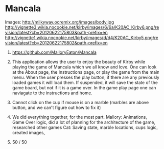 # Mancala

Images:
http://milkyway.ocremix.org/images/body.jpg
http://vignette3.wikia.nocookie.net/kirby/images/6/6a/K20AC_Kirby6.png/revision/latest?cb=20120622175803&path-prefix=en
http://vignette1.wikia.nocookie.net/kirby/images/d/d4/K20AC_Kirby5.png/revision/latest?cb=20120622175802&path-prefix=en

1.	 https://github.com/MalloryEaton/Mancala
2.	This application allows the user to enjoy the beauty of Kirby while 
	playing the game of Mancala which we all know and love. One can look
	at the About page, the Instructions page, or play the game from the
	main menu. When the user presses the play button, if there are any 
	previously loaded games it will load them. If suspended, it will save
	the state of the game board, but not if it is a game over. In the game
	play page one can naviagate to the instructions and home.
	
3.	Cannot click on the cup if mouse is on a marble (marbles are above button, and we can't figure out how to fix it)
4.	We did everything together, for the most part.
	Mallory: Animations, Game Over logic, did a lot of planning for the architecture of the game, researched other games
	Cat: Saving state, marble locations, cups logic, created images, 
5.	50 / 50

